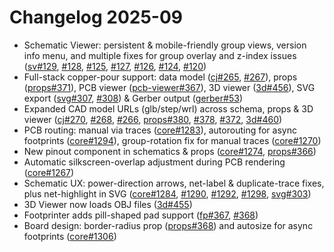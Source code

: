 # Changelog 2025-09

- Schematic Viewer: persistent & mobile-friendly group views, version info menu, and multiple fixes for group overlay and z-index issues ([sv#129](https://github.com/tscircuit/schematic-viewer/pull/129), [#128](https://github.com/tscircuit/schematic-viewer/pull/128), [#125](https://github.com/tscircuit/schematic-viewer/pull/125), [#127](https://github.com/tscircuit/schematic-viewer/pull/127), [#126](https://github.com/tscircuit/schematic-viewer/pull/126), [#124](https://github.com/tscircuit/schematic-viewer/pull/124), [#120](https://github.com/tscircuit/schematic-viewer/pull/120))
- Full-stack copper-pour support: data model ([cj#265](https://github.com/tscircuit/circuit-json/pull/265), [#267](https://github.com/tscircuit/circuit-json/pull/267)), props ([props#371](https://github.com/tscircuit/props/pull/371)), PCB viewer ([pcb-viewer#367](https://github.com/tscircuit/pcb-viewer/pull/367)), 3D viewer ([3d#456](https://github.com/tscircuit/3d-viewer/pull/456)), SVG export ([svg#307](https://github.com/tscircuit/circuit-to-svg/pull/307), [#308](https://github.com/tscircuit/circuit-to-svg/pull/308)) & Gerber output ([gerber#53](https://github.com/tscircuit/circuit-json-to-gerber/pull/53))
- Expanded CAD model URLs (glb/step/wrl) across schema, props & 3D viewer ([cj#270](https://github.com/tscircuit/circuit-json/pull/270), [#268](https://github.com/tscircuit/circuit-json/pull/268), [#266](https://github.com/tscircuit/circuit-json/pull/266), [props#380](https://github.com/tscircuit/props/pull/380), [#378](https://github.com/tscircuit/props/pull/378), [#372](https://github.com/tscircuit/props/pull/372), [3d#460](https://github.com/tscircuit/3d-viewer/pull/460))
- PCB routing: manual via traces ([core#1283](https://github.com/tscircuit/core/pull/1283)), autorouting for async footprints ([core#1294](https://github.com/tscircuit/core/pull/1294)), group-rotation fix for manual traces ([core#1270](https://github.com/tscircuit/core/pull/1270))
- New pinout component in schematics & props ([core#1274](https://github.com/tscircuit/core/pull/1274), [props#366](https://github.com/tscircuit/props/pull/366))
- Automatic silkscreen-overlap adjustment during PCB rendering ([core#1267](https://github.com/tscircuit/core/pull/1267))
- Schematic UX: power-direction arrows, net-label & duplicate-trace fixes, plus net-highlight in SVG ([core#1284](https://github.com/tscircuit/core/pull/1284), [#1290](https://github.com/tscircuit/core/pull/1290), [#1292](https://github.com/tscircuit/core/pull/1292), [#1298](https://github.com/tscircuit/core/pull/1298), [svg#303](https://github.com/tscircuit/circuit-to-svg/pull/303))
- 3D Viewer now loads OBJ files ([3d#455](https://github.com/tscircuit/3d-viewer/pull/455))
- Footprinter adds pill-shaped pad support ([fp#367](https://github.com/tscircuit/footprinter/pull/367), [#368](https://github.com/tscircuit/footprinter/pull/368))
- Board design: border-radius prop ([props#368](https://github.com/tscircuit/props/pull/368)) and autosize for async footprints ([core#1306](https://github.com/tscircuit/core/pull/1306))

